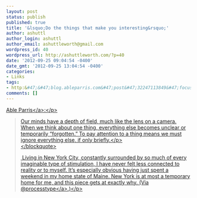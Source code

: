 ```yaml
---
layout: post
status: publish
published: true
title: '&lsquo;Do the things that make you interesting&rsquo;'
author: ashuttl
author_login: ashuttl
author_email: ashuttleworth@gmail.com
wordpress_id: 40
wordpress_url: http://ashuttleworth.com/?p=40
date: '2012-09-25 09:04:54 -0400'
date_gmt: '2012-09-25 13:04:54 -0400'
categories:
- Links
tags:
- http:&#47;&#47;blog.ableparris.com&#47;post&#47;32247113849&#47;focus-means-ignoring
comments: []
---
```

<p><a href="http:&#47;&#47;twitter.com&#47;intent&#47;user?screen_name=ableparris">Able Parris<&#47;a>:<&#47;p></p>
<blockquote>
<p>Our minds have a depth of field, much like the lens on a camera. When we think about one thing, everything else becomes unclear or temporarily &ldquo;forgotten.&rdquo; To pay attention to a thing means we must ignore everything else, if only briefly.<&#47;p><br />
<&#47;blockquote></p>
<p>&nbsp;Living in New York City, constantly surrounded by so much of every imaginable type of stimulation, I have never felt less connected to reality or to myself. It&rsquo;s especially obvious having just spent a weekend in my home state of Maine. New York is at most a temporary home for me, and this piece gets at exactly why. (Via <a href="http:&#47;&#47;twitter.com&#47;intent&#47;user?screen_name=processtype">@processtype<&#47;a>.)<&#47;p></p>
